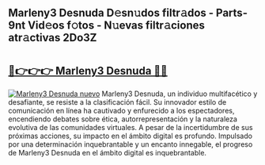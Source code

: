 ## Marleny3 Desnuda D𝚎sn𝚞dos filtr𝚊dos - Parts-9nt Vid𝚎os f𝚘tos - N𝚞evas filtr𝚊ciones atr𝚊ctivas 2Do3Z

# <h2><a href="http://mbch8gb.tromn.icu/?c=Marleny3+Desnuda">🔗👉👉👉 Marleny3 Desnuda 🔗🔗</a></h2>

[![Marleny3 Desnuda nuevo](https://i.imgur.com/pEAQMta.gif)](http://mbch8gb.tromn.icu/?c=Marleny3+Desnuda)
Marleny3 Desnuda, un individuo multifacético y desafiante, se resiste a la clasificación fácil. Su innovador estilo de comunicación en línea ha cautivado y enfurecido a los espectadores, encendiendo debates sobre ética, autorrepresentación y la naturaleza evolutiva de las comunidades virtuales. A pesar de la incertidumbre de sus próximas acciones, su impacto en el ámbito digital es profundo. Impulsado por una determinación inquebrantable y un encanto innegable, el progreso de Marleny3 Desnuda en el ámbito digital es inquebrantable.
